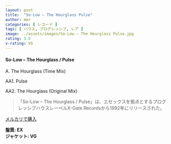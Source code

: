 ```yaml
---
layout: post
title:  "So-Low – The Hourglass Pulse"
author: mmr
categories: [ レコード ]
tags: [ ハウス, プログレッシブ, レア ]
image: ../assets/images/So-Low – The Hourglass Pulse.jpg
rating: 3.5
v-rating: VG
---
```


#### So-Low – The Hourglass / Pulse

A. The Hourglass (Time Mix)

AA1. Pulse

AA2. The Hourglass (Original Mix)

> 「So-Low – The Hourglass / Pulse」は、エセックスを拠点とするプログレッシブハウスレーベルX-Gate Recordsから1992年にリリースされた。

[メルカリで購入](https://jp.mercari.com/item/m80454443791)

<div class="mt-4 mb-4 d-flex align-items-center">
<strong class="mr-1">盤質: EX</strong>
</div>
<div class="mt-4 mb-4 d-flex align-items-center">
<strong class="mr-1">ジャケット: VG</strong>
</div>
